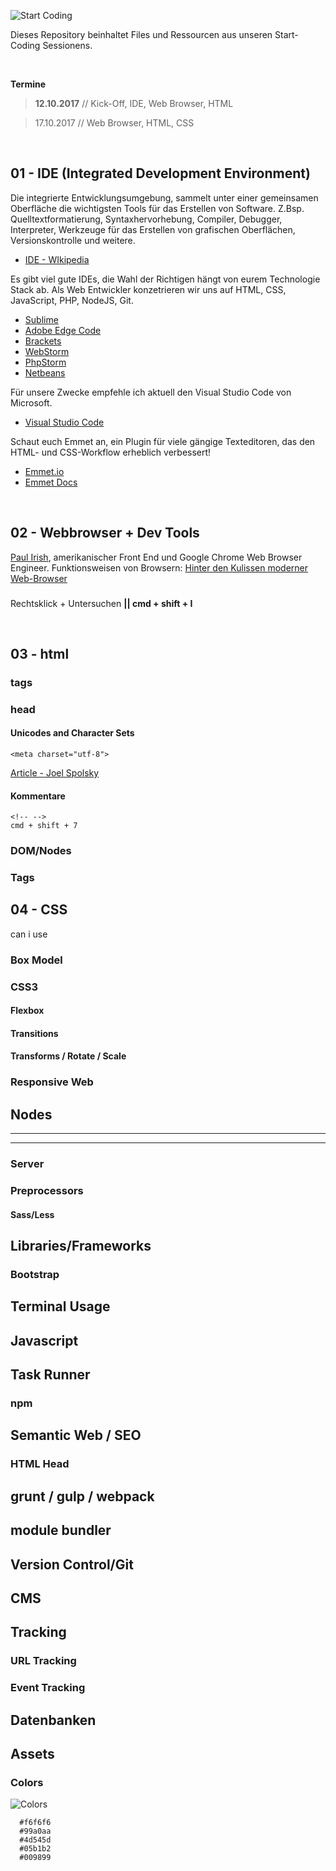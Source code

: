 ![Start Coding](https://raw.githubusercontent.com/danielhauchler/start-coding/master/_assets/start-coding-banner.jpg)

Dieses Repository beinhaltet Files und Ressourcen aus unseren Start-Coding Sessionens.

<br>

**Termine**

> **12.10.2017** // Kick-Off, IDE, Web Browser, HTML

> 17.10.2017 // Web Browser, HTML, CSS

<br>

## 01 - IDE (Integrated Development Environment)
Die integrierte Entwicklungsumgebung, sammelt unter einer gemeinsamen Oberfläche die wichtigsten Tools für das Erstellen von Software. Z.Bsp. Quelltextformatierung, Syntaxhervorhebung, Compiler, Debugger, Interpreter, Werkzeuge für das Erstellen von grafischen Oberflächen, Versionskontrolle und weitere.
- [IDE - WIkipedia](https://de.wikipedia.org/wiki/Integrierte_Entwicklungsumgebung)

Es gibt viel gute IDEs, die Wahl der Richtigen hängt von eurem Technologie Stack ab. Als Web Entwickler konzetrieren wir uns auf HTML, CSS, JavaScript, PHP, NodeJS, Git.
- [Sublime](https://www.sublimetext.com/)
- [Adobe Edge Code](http://www.adobe.com/de/products/edge-code.html)
- [Brackets](http://brackets.io/)
- [WebStorm](https://www.jetbrains.com/webstorm/)
- [PhpStorm](https://www.jetbrains.com/phpstorm/)
- [Netbeans](https://netbeans.org/)

Für unsere Zwecke empfehle ich aktuell den Visual Studio Code von Microsoft.
- [Visual Studio Code](https://code.visualstudio.com/)

Schaut euch Emmet an, ein Plugin für viele gängige Texteditoren, das den HTML- und CSS-Workflow erheblich verbessert!
- [Emmet.io](https://emmet.io/)
- [Emmet Docs](https://docs.emmet.io/)

<br>

## 02 - Webbrowser + Dev Tools
[Paul Irish](https://www.paulirish.com/), amerikanischer Front End und Google Chrome Web Browser Engineer.
Funktionsweisen von Browsern: [Hinter den Kulissen moderner Web-Browser](https://www.html5rocks.com/de/tutorials/internals/howbrowserswork/)


### 
Rechtsklick + Untersuchen **|| cmd + shift + I**

<br>

## 03 - html

### tags

### head
#### Unicodes and Character Sets
```
<meta charset="utf-8">
```

[Article - Joel Spolsky](https://www.joelonsoftware.com/2003/10/08/the-absolute-minimum-every-software-developer-absolutely-positively-must-know-about-unicode-and-character-sets-no-excuses/)

#### Kommentare
```
<!-- -->
cmd + shift + 7
```

### DOM/Nodes
### Tags


## 04 - CSS
can i use


### Box Model
### CSS3
#### Flexbox
#### Transitions
#### Transforms / Rotate / Scale
### Responsive Web
#### 





## Nodes
***
***
### Server
### Preprocessors
#### Sass/Less
## Libraries/Frameworks
### Bootstrap
## Terminal Usage
## Javascript
## Task Runner
### npm
## Semantic Web / SEO
### HTML Head
## grunt / gulp / webpack
## module bundler
## Version Control/Git
## CMS
## Tracking
### URL Tracking
### Event Tracking

## Datenbanken





## Assets

### Colors
![Colors](https://raw.githubusercontent.com/danielhauchler/start-coding/master/_assets/colors.jpg)
```
  #f6f6f6
  #99a0aa
  #4d545d
  #05b1b2
  #009899
```
